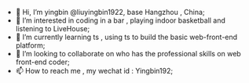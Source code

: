 - 👋 Hi, I’m yingbin @liuyingbin1922, base Hangzhou , China;
- 👀 I’m interested in coding in a bar , playing indoor basketball and listening to LiveHouse; 
- 🌱 I’m currently learning ts , using ts to build the basic web-front-end platform;  
- 💞️ I’m looking to collaborate on who has the professional skills on web front-end coder;
- 📫 How to reach me  , my wechat id : Yingbin192;

<!---
liuyingbin1922/liuyingbin1922 is a ✨ special ✨ repository because its `README.md` (this file) appears on your GitHub profile.
You can click the Preview link to take a look at your changes.
--->
